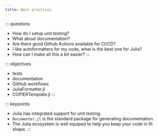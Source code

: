 ```yaml
---
title: Best practices
---
```


::: questions
- How do I setup unit testing?
- What about documentation?
- Are there good Github Actions available for CI/CD?
- I like autoformatters for my code, what is the best one for Julia?
- How can I make all this a bit easier?
:::

::: objectives
- tests
- documentation
- GitHub workflows
- JuliaFormatter.jl
- COPIERTemplate.jl
:::

::: keypoints
- Julia has integrated support for unit testing.
- `Documenter.jl` is the standard package for generating documentation.
- The Julia ecosystem is well equiped to help you keep your code in fit shape.
:::

